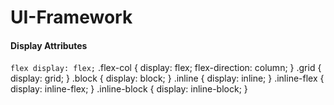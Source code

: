 # UI-Framework 

#### Display Attributes

``` flex display: flex; ``` 
.flex-col { display: flex; flex-direction: column; }
.grid { display: grid; }
.block { display: block; }
.inline { display: inline; }
.inline-flex { display: inline-flex; }
.inline-block { display: inline-block; } 
```
